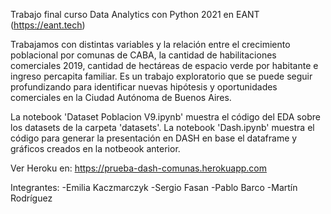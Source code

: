 Trabajo final curso Data Analytics con Python 2021 en EANT (https://eant.tech)

Trabajamos con distintas variables y la relación entre el crecimiento poblacional por comunas de CABA, la cantidad de habilitaciones comerciales 2019, cantidad de hectáreas de espacio verde por habitante e ingreso percapita familiar.
Es un trabajo exploratorio que se puede seguir profundizando para identificar nuevas hipótesis y oportunidades comerciales en la Ciudad Autónoma de Buenos Aires. 

La notebook 'Dataset Poblacion V9.ipynb' muestra el código del EDA sobre los datasets de la carpeta 'datasets'.
La notebook 'Dash.ipynb' muestra el código para generar la presentación en DASH en base el dataframe y gráficos creados en la notbeook anterior.

Ver Heroku en: https://prueba-dash-comunas.herokuapp.com

Integrantes:
-Emilia Kaczmarczyk
-Sergio Fasan
-Pablo Barco
-Martín Rodríguez
